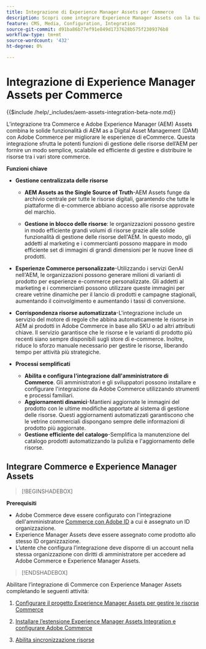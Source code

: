 ```yaml
---
title: Integrazione di Experience Manager Assets per Commerce
description: Scopri come integrare Experience Manager Assets con la tua istanza  [!DNL Commerce]  per accedere a innumerevoli risorse multimediali da utilizzare nel tuo store.
feature: CMS, Media, Configuration, Integration
source-git-commit: d91ba86b77ef91e849d1737628b575f2309376b8
workflow-type: tm+mt
source-wordcount: '432'
ht-degree: 0%

---
```


# Integrazione di Experience Manager Assets per Commerce

{{$include /help/_includes/aem-assets-integration-beta-note.md}}

L’integrazione tra Commerce e Adobe Experience Manager (AEM) Assets combina le solide funzionalità di AEM as a Digital Asset Management (DAM) con Adobe Commerce per migliorare le esperienze di eCommerce. Questa integrazione sfrutta le potenti funzioni di gestione delle risorse dell’AEM per fornire un modo semplice, scalabile ed efficiente di gestire e distribuire le risorse tra i vari store commerce.

**Funzioni chiave**

- **Gestione centralizzata delle risorse**

   - **AEM Assets as the Single Source of Truth**-AEM Assets funge da archivio centrale per tutte le risorse digitali, garantendo che tutte le piattaforme di e-commerce abbiano accesso alle risorse approvate del marchio.

   - **Gestione in blocco delle risorse**: le organizzazioni possono gestire in modo efficiente grandi volumi di risorse grazie alle solide funzionalità di gestione delle risorse dell&#39;AEM. In questo modo, gli addetti al marketing e i commercianti possono mappare in modo efficiente set di immagini di grandi dimensioni per le nuove linee di prodotti.

- **Esperienze Commerce personalizzate**-Utilizzando i servizi GenAI nell&#39;AEM, le organizzazioni possono generare milioni di varianti di prodotto per esperienze e-commerce personalizzate. Gli addetti al marketing e i commercianti possono utilizzare queste immagini per creare vetrine dinamiche per il lancio di prodotti e campagne stagionali, aumentando il coinvolgimento e aumentando i tassi di conversione.

- **Corrispondenza risorse automatizzata**-L&#39;integrazione include un servizio del motore di regole che abbina automaticamente le risorse in AEM ai prodotti in Adobe Commerce in base allo SKU o ad altri attributi chiave. Il servizio garantisce che le risorse e le varianti di prodotto più recenti siano sempre disponibili sugli store di e-commerce. Inoltre, riduce lo sforzo manuale necessario per gestire le risorse, liberando tempo per attività più strategiche.

- **Processi semplificati**
   - **Abilita e configura l&#39;integrazione dall&#39;amministratore di Commerce**. Gli amministratori e gli sviluppatori possono installare e configurare l&#39;integrazione da Adobe Commerce utilizzando strumenti e processi familiari.
   - **Aggiornamenti dinamici**-Mantieni aggiornate le immagini del prodotto con le ultime modifiche apportate al sistema di gestione delle risorse. Questi aggiornamenti automatizzati garantiscono che le vetrine commerciali dispongano sempre delle informazioni di prodotto più aggiornate.
   - **Gestione efficiente del catalogo**-Semplifica la manutenzione del catalogo prodotti automatizzando la pulizia e l&#39;aggiornamento delle risorse.

## Integrare Commerce e Experience Manager Assets

>[!BEGINSHADEBOX]

**Prerequisiti**

- Adobe Commerce deve essere configurato con l&#39;integrazione dell&#39;amministratore [Commerce con Adobe ID](/help/getting-started/adobe-ims-config.md) a cui è assegnato un ID organizzazione.
- Experience Manager Assets deve essere assegnato come prodotto allo stesso ID organizzazione.
- L’utente che configura l’integrazione deve disporre di un account nella stessa organizzazione con diritti di amministratore per accedere ad Adobe Commerce e Experience Manager Assets.

>[!ENDSHADEBOX]

Abilitare l’integrazione di Commerce con Experience Manager Assets completando le seguenti attività:

1. [Configurare il progetto Experience Manager Assets per gestire le risorse Commerce](aem-assets-configure-aem.md)

1. [Installare l’estensione Experience Manager Assets Integration e configurare Adobe Commerce](aem-assets-configure-commerce.md)

1. [Abilita sincronizzazione risorse](aem-assets-setup-synchronization.md)
